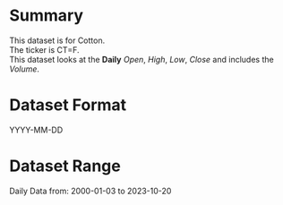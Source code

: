 # Summary

This dataset is for Cotton.      
The ticker is CT=F.    
This dataset looks at the **Daily** _Open_, _High_, _Low_, _Close_ and includes the _Volume_. 

# Dataset Format  

YYYY-MM-DD    

# Dataset Range  

Daily Data from: 2000-01-03 to 2023-10-20      